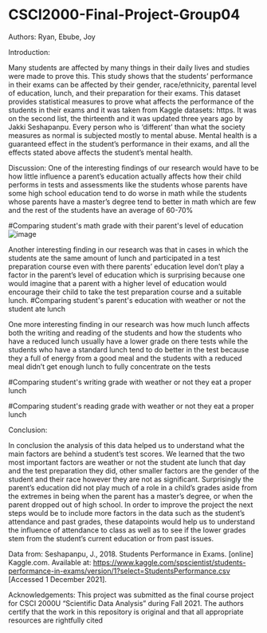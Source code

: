 # CSCI2000-Final-Project-Group04

Authors:
Ryan, Ebube, Joy

Introduction:

Many students are affected by many things in their daily lives and studies were made to prove this. This study shows that the students’ performance in their exams can be affected by their gender, race/ethnicity, parental level of education, lunch, and their preparation for their exams. This dataset provides statistical measures to prove what affects the performance of the students in their exams and it was taken from Kaggle datasets: https. It was on the second list, the thirteenth and it was updated three years ago by Jakki Seshapanpu. Every person who is ‘different’ than what the society measures as normal is subjected mostly to mental abuse. Mental health is a guaranteed effect in the student’s performance in their exams, and all the effects stated above affects the student’s mental health.

Discussion:
One of the interesting findings of our research would have to be how little influence a parent’s education actually affects how their child performs in tests and assessments like the students whose parents have some high school education tend to do worse in math while the students whose parents have a master’s degree tend to better in math which are few and the rest of the students have an average of 60-70%

#Comparing student's math grade with their parent's level of education
![image](https://user-images.githubusercontent.com/90408609/144953886-40f2c222-c744-4faf-b3e8-df1d94d3cee9.png)

Another interesting finding in our research was that in cases in which the students ate the same amount of lunch and participated in a test preparation course even with there parents’ education level don’t play a factor in the parent’s level of education which is surprising because one would imagine that a parent with a higher level of education would encourage their child to take the test preparation course and a suitable lunch.
#Comparing student's parent's education with weather or not the student ate lunch


One more interesting finding in our research was how much lunch affects both the writing and reading of the students and how the students who have a reduced lunch usually have a lower grade on there tests while the students who have a standard lunch tend to do better in the test because they a full of energy from a good meal and the students with a reduced meal didn’t get enough lunch to fully concentrate on the tests

#Comparing student's writing grade with weather or not they eat a proper lunch

#Comparing student's reading grade with weather or not they eat a proper lunch


Conclusion:

In conclusion the analysis of this data helped us to understand what the main factors are behind a student’s test scores. We learned that the two most important factors are weather or not the student ate lunch that day and the test preparation they did, other smaller factors are the gender of the student and their race however they are not as significant. Surprisingly the parent’s education did not play much of a role in a child’s grades aside from the extremes in being when the parent has a master’s degree, or when the parent dropped out of high school. In order to improve the project the next steps would be to include more factors in the data such as the student’s attendance and past grades, these datapoints would help us to understand the influence of attendance to class as well as to see if the lower grades stem from the student’s current education or from past issues.

Data from:
Seshapanpu, J., 2018. Students Performance in Exams. [online] Kaggle.com. Available at: <https://www.kaggle.com/spscientist/students-performance-in-exams/version/1?select=StudentsPerformance.csv> [Accessed 1 December 2021].

Acknowledgements:
This project was submitted as the final course project for CSCI 2000U “Scientific 
Data Analysis” during Fall 2021. The authors certify that the work in this 
repository is original and that all appropriate resources are rightfully cited
